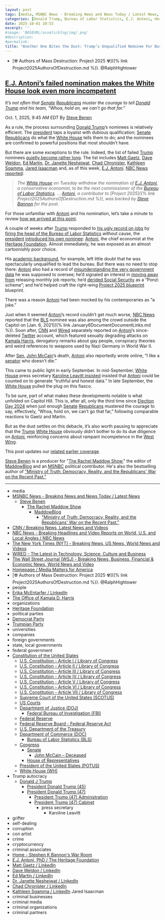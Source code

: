 ```yaml
---
layout: post
tags: [media, MSNBC News - Breaking News and News Today / Latest News, Steve Benen, The Rachel Maddow Show, MaddowBlog, “Ministry of Truth –  Democracy Reality and the Republicans’ War on the Recent Past.”, CNN / Breaking News Latest News and Videos, NBC News - Breaking Headlines and Video Reports on World U.S. and Local Angles / NBC News, The New York Times (NYT) - Breaking News US News World News and Videos, WIRED - The Latest in Technology Science Culture and Business, The Wall Street Journal (WSJ) - Breaking News Business Financial & Economic News World News and Video, Homepage / Media Matters for America, ☢️ Authors of Mass Destruction: Project 2025 ☢️. @RalphHightower, people, Erika McEntarfer / LinkedIn, The Office of Kamala D. Harris, organizations, Heritage Foundation, E.J. Antoni PhD / The Heritage Foundation, political parties, Democrat Party, Trumpian Party, universities, companies, foreign governments, state local governments, federal government, Constitution of the United States, U.S. Constitution - Article I / Library of Congress, U.S. Constitution - Article II / Library of Congress, U.S. Constitution - Article III / Library of Congress, U.S. Constitution - Article IV / Library of Congress, U.S. Constitution - Article V / Library of Congress, U.S. Constitution - Article VI / Library of Congress, U.S. Constitution - Article VII / Library of Congress, Supreme Court of the United States (SCOTUS), US Courts, Department of Justice (DOJ), Federal Bureau of Investigation (FBI), Federal Reserve, Federal Reserve Board - Federal Reserve Act, U.S. Department of the Treasury, Department of Commerce (DOC), Bureau of Labor Statistics (BLS), Congress, Senate, John McCain – Deceased, House of Representatives, President of the United States (POTUS), White House (WH), Trump autocracy, Donald J Trump, President Donald Trump (45), President Donald Trump (47), President Trump (47) Administration, President Trump (47) Cabinet, press secretary, Karoline Leavitt, grifter, self-dealing, corruption, con artist, crime, cryptocurrency, criminal associates, Home - Stephen K Bannon’s War Room, criminal businesses, criminal media, criminal organizations, criminal partners]
categories: [Donald Trump, Bureau of Labor Statistics, E.J. Antoni, Heritage Foundation]
date: 2025-10-01 10:53
excerpt: ''
#image: 'BASEURL/assets/blog/img/.png'
#description:
#permalink:
title: "Another One Bites the Dust: Trump’s Unqualified Nominee For Bureau of Labor Statistics, E.J. Antoni, Shot Down"
---
```


- [☢️ Authors of Mass Destruction: Project 2025 ☢️]({% link Project2025AuthorsOfDestruction.md %}). @RalphHightower

## [E.J. Antoni’s failed nomination makes the White House look even more incompetent](https://www.msnbc.com/rachel-maddow-show/maddowblog/ej-antonis-failed-nomination-makes-white-house-look-even-incompetent-rcna234896)

*It’s not often that [Senate](https://www.senate.gov/) [Republicans](https://www.gop.com/) muster the courage to tell [Donald Trump](https://www.donaldjtrump.com/) and his team, “Whoa, hold on, we can’t go that far.”*

Oct. 1, 2025, 9:45 AM EDT
By [Steve Benen](https://www.msnbc.com/author/steve-benen-ncpn433601)

As a rule, the process surrounding [Donald Trump](https://www.donaldjtrump.com/)’s nominees is relatively efficient. The [president](https://www.whitehouse.gov/) taps a loyalist with dubious qualification; [Senate](https://www.senate.gov/) [Republicans](https://www.gop.com/) do what the [White House](https://www.whitehouse.gov/) tells them to do; and the nominees are confirmed to powerful positions that most shouldn’t have.

But there are some exceptions to the rule. Indeed, the list of failed [Trump](https://www.donaldjtrump.com/) nominees [quietly become rather long](https://www.msnbc.com/rachel-maddow-show/maddowblog/demise-trumps-nasa-pick-different-personnel-failures-rcna210461). The list includes [Matt Gaetz](https://www.msnbc.com/top-stories/latest/matt-gaetz-withdraws-trump-attorney-general-pick-rcna181207), [Dave Weldon](https://www.msnbc.com/rachel-maddow-show/maddowblog/facing-bipartisan-opposition-white-house-abandons-outlandish-cdc-nomin-rcna196236), [Ed Martin](https://www.msnbc.com/rachel-maddow-show/maddowblog/trump-ed-martin-nomination-us-attorney-jan-6-rcna205197), [Dr. Janette Nesheiwat](https://www.nbcnews.com/politics/white-house/white-house-surgeon-general-nominee-casey-means-janette-nesheiwat-rcna205476), [Chad Chronister](https://www.msnbc.com/rachel-maddow-show/maddowblog/trump-lost-choice-lead-dea-just-three-days-rcna182783), [Kathleen Sgamma](https://www.msnbc.com/rachel-maddow-show/maddowblog/kathleen-sgamma-withdraws-jan-6-criticism-came-public--rcna200699), [Jared Isaacman](https://www.msnbc.com/rachel-maddow-show/maddowblog/demise-trumps-nasa-pick-different-personnel-failures-rcna210461) and, as of this week, [E.J. Antoni](https://www.heritage.org/staff/ej-antoni-phd). [NBC News reported](https://www.nbcnews.com/politics/trump-administration/ej-antoni-nomination-withdraw-trump-bls-rcna234833):

> *The [White House](https://www.whitehouse.gov/) on Tuesday withdrew the nomination of [E.J. Antoni](https://www.heritage.org/staff/ej-antoni-phd), a conservative economist, to be the next commissioner of the [Bureau of Labor Statistics](https://www.bls.gov/). ... [Antoni](https://www.heritage.org/staff/ej-antoni-phd), a contributor to [Project 2025]({% link Project2025AuthorsOfDestruction.md %}), was backed by [Steve Bannon](https://warroom.org/) for the post.*

For those unfamiliar with [Antoni](https://www.heritage.org/staff/ej-antoni-phd) and his nomination, let’s take a minute to review [how we arrived at this point](https://www.msnbc.com/rachel-maddow-show/maddowblog/ej-antoni-labor-statistics-trump-nominee-bls-rcna229399).

A couple of weeks after [Trump](https://www.donaldjtrump.com/) responded to [his ugly record on jobs](https://www.msnbc.com/rachel-maddow-show/maddowblog/us-job-growth-turns-ugly-summer-trumps-economic-agenda-falters-rcna229286) by [firing the head of the Bureau of Labor Statistics](https://www.msnbc.com/rachel-maddow-show/maddowblog/trump-responds-failure-create-jobs-firing-us-labor-statistics-chief-rcna222532) without cause, the [president](https://www.whitehouse.gov/) [introduced his own nominee](https://www.msnbc.com/rachel-maddow-show/maddowblog/jan-6-revelations-trumps-labor-statistics-nominee-create-new-test-gop-rcna224959): [Antoni](https://www.heritage.org/staff/ej-antoni-phd), the chief economist at the [Heritage Foundation](https://www.heritage.org/). Almost immediately, he was exposed as an almost cartoonishly poor choice.

His [academic background](https://www.wsj.com/politics/policy/ej-antoni-who-bls-44f73217?mod=hp_lead_pos1), for example, left little doubt that he was spectacularly unqualified to lead the bureau. But there was no need to stop there: [Antoni](https://www.heritage.org/staff/ej-antoni-phd) also had a record of [misunderstanding the very government data](https://www.nytimes.com/2025/08/12/business/trump-bls-ej-antoni.html) he was supposed to oversee; he’d signaled an interest in [moving away from](https://www.msnbc.com/rachel-maddow-show/maddowblog/cooking-books-hiding-books-team-trump-puts-access-jobs-data-doubt-rcna224693) releasing monthly job reports; he’d [derided Social Security](https://www.mediamatters.org/social-security/trumps-bls-commissioner-nominee-ej-antoni-calls-social-security-ponzi-scheme) as a “Ponzi scheme”; and he’d helped craft the right-wing [Project 2025 blueprint](https://bsky.app/profile/thebulwark.com/post/3lwen55jkbk25) blueprint.

There was a reason [Antoni](https://www.heritage.org/staff/ej-antoni-phd) had been mocked by his contemporaries as “a joke.”

Just when it seemed [Antoni](https://www.heritage.org/staff/ej-antoni-phd)’s record couldn’t get much worse, [NBC News](https://www.nbcnews.com/) reported that the [BLS](https://www.bls.gov/) nominee was also among the crowd outside the Capitol on [Jan. 6, 2021]({% link January6DocumentDocumentLinks.md %}). Soon after, [CNN](https://www.cnn.com/) and [Wired](https://www.wired.com/) separately reported on [Antoni](https://www.heritage.org/staff/ej-antoni-phd)’s since-deleted [Twitter](https://twitter.com/) account, which featured sexually degrading attacks on [Kamala Harris](https://kamalaharris.com/), derogatory remarks about gay people, conspiracy theories and weird references to weapons used by Nazi Germany in World War II.

After [Sen.](https://www.senate.gov/) [John McCain](https://bioguide.congress.gov/search/bio/M000303)’s death, [Antoni](https://www.heritage.org/staff/ej-antoni-phd) also reportedly wrote online, “I like a [senator](https://www.senate.gov/) who doesn’t die.”

This came to public light in early September. In mid-September, [White House](https://www.whitehouse.gov/) press secretary [Karoline Leavitt insisted](https://www.msnbc.com/rachel-maddow-show/maddowblog/pressed-weak-us-job-growth-white-house-line-comes-far-short-rcna230325) insisted that [Antoni](https://www.heritage.org/staff/ej-antoni-phd) could be counted on to generate “truthful and honest data.” In late September, the [White House](https://www.whitehouse.gov/) pulled the plug on this fiasco.

To be sure, part of what makes these developments notable is what unfolded on Capitol Hill. This is, after all, only the third time since [Election Day 2024](https://www.fec.gov/resources/cms-content/documents/2024presgeresults.pdf) when just enough [Senate](https://www.senate.gov/) [Republicans](https://www.gop.com/) mustered the courage to say, effectively, “Whoa, hold on, we can’t go that far,” following comparable reactions to Gaetz and Martin.

But as the dust settles on this debacle, it’s also worth pausing to appreciate that the [Trump](https://www.donaldjtrump.com/) [White House](https://www.whitehouse.gov/) obviously didn’t bother to do its due diligence on [Antoni](https://www.heritage.org/staff/ej-antoni-phd), reinforcing concerns about rampant incompetence in the [West Wing](https://www.whitehouse.gov/).

This post updates our [related earlier coverage](https://www.msnbc.com/rachel-maddow-show/maddowblog/ej-antoni-labor-statistics-trump-nominee-bls-rcna229399).

[Steve Benen](https://www.msnbc.com/author/steve-benen-ncpn433601) is a producer for "[The Rachel Maddow Show](https://www.msnbc.com/rachel-maddow-show)," the editor of [MaddowBlog](https://www.msnbc.com/rachel-maddow-show) and an [MSNBC](https://www.msnbc.com/) political contributor. He's also the bestselling author of ["Ministry of Truth: Democracy, Reality, and the Republicans' War on the Recent Past."](https://www.harpercollins.com/products/ministry-of-truth-steve-benen)

----
- media
- [MSNBC News - Breaking News and News Today / Latest News](https://www.msnbc.com/)
    - [Steve Benen](https://www.msnbc.com/author/steve-benen-ncpn433601)
        - [The Rachel Maddow Show](https://www.msnbc.com/rachel-maddow-show)
            - [MaddowBlog](https://www.msnbc.com/rachel-maddow-show)
                - ["Ministry of Truth: Democracy, Reality, and the Republicans' War on the Recent Past."](https://www.harpercollins.com/products/ministry-of-truth-steve-benen)
- [CNN / Breaking News, Latest News and Videos](https://www.cnn.com/)
- [NBC News - Breaking Headlines and Video Reports on World, U.S. and Local Angles / NBC News](https://www.nbcnews.com/)
- [The New York Times (NYT) - Breaking News, US News, World News and Videos](https://www.nytimes.com/)
- [WIRED - The Latest in Technology, Science, Culture and Business](https://www.wired.com/)
- [The Wall Street Journal (WSJ) - Breaking News, Business, Financial & Economic News, World News and Video](https://www.wsj.com/)
- [Homepage / Media Matters for America](https://www.mediamatters.org/)
- [☢️ Authors of Mass Destruction: Project 2025 ☢️]({% link Project2025AuthorsOfDestruction.md %}). @RalphHightower
- people
- [Erika McEntarfer / LinkedIn](https://www.linkedin.com/in/erika-mcentarfer-b61579311/)
- [The Office of Kamala D. Harris](https://kamalaharris.com/)
- organizations
- [Heritage Foundation](https://www.heritage.org/)
- political parties
- [Democrat Party](https://www.democrats.org/)
- [Trumpian Party](https://www.gop.com/)
- universities
- companies
- foreign governments
- state, local governments 
- federal government
- [Constitution of the United States](https://constitution.congress.gov/constitution/)
    - [U.S. Constitution - Article I / Library of Congress](https://constitution.congress.gov/constitution/article-1/)
    - [U.S. Constitution - Article II / Library of Congress](https://constitution.congress.gov/constitution/article-2/)
    - [U.S. Constitution - Article III / Library of Congress](https://constitution.congress.gov/constitution/article-3/)
    - [U.S. Constitution - Article IV / Library of Congress](https://constitution.congress.gov/constitution/article-4/)
    - [U.S. Constitution - Article V / Library of Congress](https://constitution.congress.gov/constitution/article-5/)
    - [U.S. Constitution - Article VI / Library of Congress](https://constitution.congress.gov/constitution/article-6/)
    - [U.S. Constitution - Article VII / Library of Congress](https://constitution.congress.gov/constitution/article-7/)
    - [Supreme Court of the United States (SCOTUS)](https://www.supremecourt.gov/)
    - [US Courts](https://www.uscourts.gov/)
    - [Department of Justice (DOJ)](https://www.justice.gov/)
        - [Federal Bureau of Investigation (FBI)](https://www.fbi.gov/)
    - [Federal Reserve](https;//www.federalreserve.gov/)
    - [Federal Reserve Board - Federal Reserve Act](https://www.federalreserve.gov/aboutthefed/fract.htm)
    - [U.S. Department of the Treasury](https://home.treasury.gov/)
    - [Department of Commerce (DOC)](https://www.commerce.gov/)
        - [Bureau of Labor Statistics (BLS)](https://www.bls.gov/)
    - [Congress](https://www.congress.gov/)
        - [Senate](https://www.senate.gov/)
            - [John McCain – Deceased](https://bioguide.congress.gov/search/bio/M000303)
        - [House of Representatives](https://www.house.gov/)
     - [President of the United States (POTUS)](https://www.whitehouse.gov/)
    - [White House (WH)](https://www.whitehouse.gov/)
- Trump autocracy
    - [Donald J Trump](https://www.donaldjtrump.com/)
        - [President Donald Trump (45)](https://trumpwhitehouse.archives.gov/)
        - [President Donald Trump (47)](https://www.whitehouse.gov/administration/donald-j-trump/)
            - [President Trump (47) Administration](https://www.whitehouse.gov/administration/)
            - [President Trump (47) Cabinet](https://www.whitehouse.gov/administration/the-cabinet/)
                - press secretary
                    - Karoline Leavitt
- grifter
- self-dealing
- corruption
- con artist
- crime
- cryptocurrency
- criminal associates
- [Home - Stephen K Bannon's War Room](https://warroom.org/)
- [E.J. Antoni, PhD / The Heritage Foundation](https://www.heritage.org/staff/ej-antoni-phd)
- [Matt Gaetz / LinkedIn](https://www.linkedin.com/in/mattgaetz/)
- [Dave Weldon / LinkedIn](https://www.linkedin.com/in/dave-weldon-96053b1b/)
- [Ed Martin / LinkedIn](https://www.linkedin.com/in/edmartinjr/)
- [Dr. Janette Nesheiwat / LinkedIn](https://www.linkedin.com/in/dr-janette-nesheiwat-3483731a/)
- [Chad Chronister / LinkedIn](https://www.linkedin.com/in/chad-chronister-66bb5861/)
- [Kathleen Sgamma / LinkedIn](https://www.linkedin.com/in/kathleen-sgamma-1a40671/)
Jared Isaacman
- criminal businesses
- criminal media
- criminal organizations
- criminal partners
 